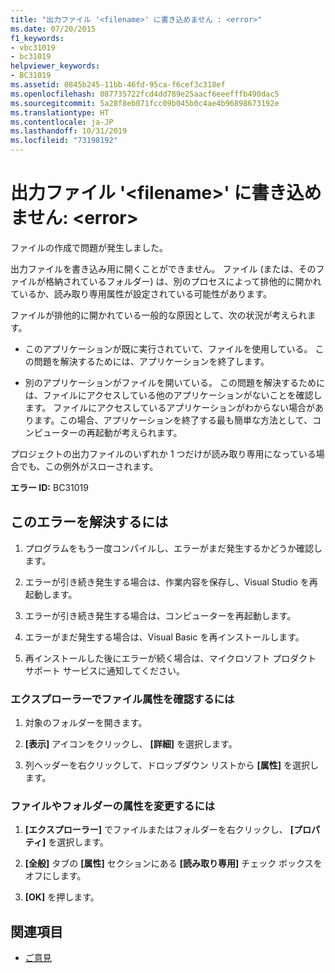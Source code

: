 ```yaml
---
title: "出力ファイル '<filename>' に書き込めません : <error>"
ms.date: 07/20/2015
f1_keywords:
- vbc31019
- bc31019
helpviewer_keywords:
- BC31019
ms.assetid: 0845b245-11bb-46fd-95ca-f6cef3c318ef
ms.openlocfilehash: 087735722fcd4dd789e25aacf6eeefffb490dac5
ms.sourcegitcommit: 5a28f8eb071fcc09b045b0c4ae4b96898673192e
ms.translationtype: HT
ms.contentlocale: ja-JP
ms.lasthandoff: 10/31/2019
ms.locfileid: "73198192"
---
```

# <a name="unable-to-write-to-output-file-filename-error"></a>出力ファイル '\<filename>' に書き込めません: \<error>
ファイルの作成で問題が発生しました。  
  
 出力ファイルを書き込み用に開くことができません。 ファイル (または、そのファイルが格納されているフォルダー) は、別のプロセスによって排他的に開かれているか、読み取り専用属性が設定されている可能性があります。  
  
 ファイルが排他的に開かれている一般的な原因として、次の状況が考えられます。  
  
- このアプリケーションが既に実行されていて、ファイルを使用している。 この問題を解決するためには、アプリケーションを終了します。  
  
- 別のアプリケーションがファイルを開いている。 この問題を解決するためには、ファイルにアクセスしている他のアプリケーションがないことを確認します。 ファイルにアクセスしているアプリケーションがわからない場合があります。この場合、アプリケーションを終了する最も簡単な方法として、コンピューターの再起動が考えられます。  
  
 プロジェクトの出力ファイルのいずれか 1 つだけが読み取り専用になっている場合でも、この例外がスローされます。  
  
 **エラー ID:** BC31019  
  
## <a name="to-correct-this-error"></a>このエラーを解決するには  
  
1. プログラムをもう一度コンパイルし、エラーがまだ発生するかどうか確認します。  
  
2. エラーが引き続き発生する場合は、作業内容を保存し、Visual Studio を再起動します。  
  
3. エラーが引き続き発生する場合は、コンピューターを再起動します。  
  
4. エラーがまだ発生する場合は、Visual Basic を再インストールします。  
  
5. 再インストールした後にエラーが続く場合は、マイクロソフト プロダクト サポート サービスに通知してください。  
  
### <a name="to-check-file-attributes-in-file-explorer"></a>エクスプローラーでファイル属性を確認するには  
  
1. 対象のフォルダーを開きます。  
  
2. **[表示]** アイコンをクリックし、 **[詳細]** を選択します。  
  
3. 列ヘッダーを右クリックして、ドロップダウン リストから **[属性]** を選択します。  
  
### <a name="to-change-the-attributes-of-a-file-or-folder"></a>ファイルやフォルダーの属性を変更するには  
  
1. **[エクスプローラー]** でファイルまたはフォルダーを右クリックし、 **[プロパティ]** を選択します。  
  
2. **[全般]** タブの **[属性]** セクションにある **[読み取り専用]** チェック ボックスをオフにします。  
  
3. **[OK]** を押します。  
  
## <a name="see-also"></a>関連項目

- [ご意見](/visualstudio/ide/feedback-options)

